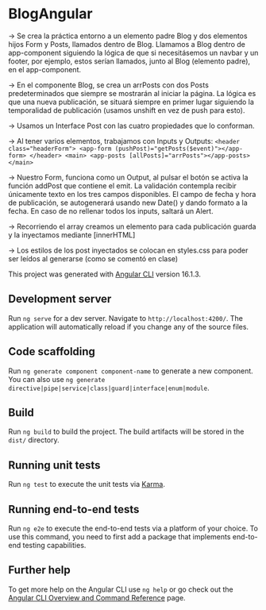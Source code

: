 # BlogAngular

-> Se crea la práctica entorno a un elemento padre Blog y dos elementos hijos Form y Posts, llamados dentro de Blog. Llamamos a Blog dentro de app-component siguiendo la lógica de que si necesitásemos un navbar y un footer, por ejemplo, estos serían llamados, junto al Blog (elemento padre), en el app-component.

-> En el componente Blog, se crea un arrPosts con dos Posts predeterminados que siempre se mostrarán al iniciar la página. La lógica es que una nueva publicación, se situará siempre en primer lugar siguiendo la temporalidad de publicación (usamos unshift en vez de push para esto).

-> Usamos un Interface Post con las cuatro propiedades que lo conforman.

-> Al tener varios elementos, trabajamos con Inputs y Outputs:
    `<header class="headerForm">
      <app-form (pushPost)="getPosts($event)"></app-form>
    </header>
    <main>
      <app-posts [allPosts]="arrPosts"></app-posts>
    </main>`

-> Nuestro Form, funciona como un Output, al pulsar el botón se activa la función addPost que contiene el emit. La validación contempla recibir únicamente texto en los tres campos disponibles. El campo de fecha y hora de publicación, se autogenerará usando new Date() y dando formato a la fecha.
En caso de no rellenar todos los inputs, saltará un Alert. 

-> Recorriendo el array creamos un elemento para cada publicación guarda y la inyectamos mediante [innerHTML]

-> Los estilos de los post inyectados se colocan en styles.css para poder ser leídos al generarse (como se comentó en clase)

This project was generated with [Angular CLI](https://github.com/angular/angular-cli) version 16.1.3.

## Development server

Run `ng serve` for a dev server. Navigate to `http://localhost:4200/`. The application will automatically reload if you change any of the source files.

## Code scaffolding

Run `ng generate component component-name` to generate a new component. You can also use `ng generate directive|pipe|service|class|guard|interface|enum|module`.

## Build

Run `ng build` to build the project. The build artifacts will be stored in the `dist/` directory.

## Running unit tests

Run `ng test` to execute the unit tests via [Karma](https://karma-runner.github.io).

## Running end-to-end tests

Run `ng e2e` to execute the end-to-end tests via a platform of your choice. To use this command, you need to first add a package that implements end-to-end testing capabilities.

## Further help

To get more help on the Angular CLI use `ng help` or go check out the [Angular CLI Overview and Command Reference](https://angular.io/cli) page.
